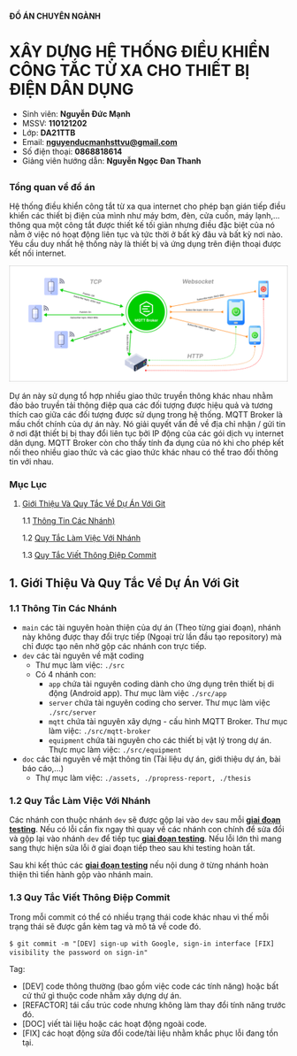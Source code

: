 #### ĐỒ ÁN CHUYÊN NGÀNH 
# XÂY DỰNG HỆ THỐNG ĐIỀU KHIỂN CÔNG TẮC TỪ XA CHO THIẾT BỊ ĐIỆN DÂN DỤNG
- Sinh viên: **Nguyễn Đức Mạnh**
- MSSV: **110121202**
- Lớp: **DA21TTB**
- Email: **nguyenducmanhsttvu@gmail.com**
- Số điện thoại: **0868818614**
- Giảng viên hướng dẫn: **Nguyễn Ngọc Đan Thanh**
##
### Tổng quan về đồ án
Hệ thống điều khiển công tắt từ xa qua internet cho phép bạn gián tiếp điều khiển các thiết bị điện của mình như máy bơm, đèn, cửa cuốn, máy lạnh,... thông qua một công tắt được thiết kế tối giản nhưng điều đặc biệt của nó nằm ở việc nó hoạt động liên tục và tức thời ở bất kỳ đâu và bất kỳ nơi nào. Yêu cầu duy nhất hệ thống này là thiết bị và ứng dụng trên điện thoại được kết nối internet.

![Remote switch control system for civil electrical system!][def] 

[def]: /assets/Remote-switch-control-system-for-civil-electrical-system.png


Dự án này sử dụng tổ hợp nhiều giao thức truyền thông khác nhau nhằm đảo bảo truyền tải thông điệp qua các đối tượng được hiệu quả và tương thích cao giữa các đối tượng được sử dụng trong hệ thống. MQTT Broker là mấu chốt chính của dự án này. Nó giải quyết vấn đề về địa chỉ nhận / gửi tin ở nơi đặt thiết bị bị thay đổi liên tục bởi IP động của các gói dịch vụ internet dân dụng. MQTT Broker còn cho thấy tính đa dụng của nó khi cho phép kết nối theo nhiều giao thức và các giao thức khác nhau có thể trao đổi thông tin với nhau.

### Mục Lục
1. [Giới Thiệu Và Quy Tắc Về Dự Án Với Git](#1-giới-thiệu-và-quy-tắc-về-dự-án-với-git)

    1.1 [Thông Tin Các Nhánh)](#11-thông-tin-các-nhánh)

    1.2 [Quy Tắc Làm Việc Với Nhánh](#12-quy-tắc-làm-việc-với-nhánh)

    1.3 [Quy Tắc Viết Thông Điệp Commit](#13-quy-tắc-viết-thông-điệp-commit)


## 1. Giới Thiệu Và Quy Tắc Về Dự Án Với Git
### 1.1 Thông Tin Các Nhánh
-   `main` các tài nguyên hoàn thiện của dự án (Theo từng giai đoạn), nhánh này không được thay đổi trực tiếp (Ngoại trừ lần đầu tạo repository) mà chỉ được tạo nên nhờ gộp các nhánh con trực tiếp.
-   `dev` các tài nguyên về mặt coding
    -   Thư mục làm việc: `./src`
    -   Có 4 nhánh con:
        -   `app` chứa tài nguyên coding dành cho ứng dụng trên thiết bị di động (Android app). Thư mục làm việc `./src/app`
        -   `server` chứa tài nguyên coding cho server. Thư mục làm việc `./src/server`
        -   `mqtt` chứa tài nguyên xây dựng - cấu hình MQTT Broker. Thư mục làm việc: `./src/mqtt-broker`
        -   `equipment` chứa tài nguyên cho các thiết bị vật lý trong dự án. Thực mục làm việc: `./src/equipment`
-   `doc` các tài nguyên về mặt thông tin (Tài liệu dự án, giới thiệu dự án, bài báo cáo,...)
    - Thự mục làm việc: `./assets, ./propress-report, ./thesis`
### 1.2 Quy Tắc Làm Việc Với Nhánh
Các nhánh con thuộc nhánh `dev` sẽ được gộp lại vào `dev` sau mỗi <b><u>giai đoạn testing</u></b>. Nếu có lỗi cần fix ngay thì quay về các nhánh con chính để sửa đổi và gộp lại vào nhánh `dev` để tiếp tục <b><u>giai đoạn testing</u></b>. Nếu lỗi lớn thì mang sang thực hiện sửa lỗi ở giai đoạn tiếp theo sau khi testing hoàn tất.

Sau khi kết thúc các <b><u>giai đoạn testing</u></b> nếu nội dung ở từng nhánh hoàn thiện thì tiến hành gộp vào nhánh main.
### 1.3 Quy Tắc Viết Thông Điệp Commit
Trong mỗi commit có thể có nhiều trạng thái code khác nhau vì thế mỗi trạng thái sẽ được gắn kèm tag và mô tả về code đó.
```terminal
$ git commit -m "[DEV] sign-up with Google, sign-in interface [FIX] visibility the password on sign-in"
```

Tag:
-   [DEV] code thông thường (bao gồm việc code các tính năng) hoặc bất cứ thứ gì thuộc code nhằm xây dựng dự án.
-   [REFACTOR] tái cấu trúc code nhưng không làm thay đổi tính năng trước đó.
-   [DOC] viết tài liệu hoặc các hoạt động ngoài code.
-   [FIX] các hoạt động sửa đổi code/tài liệu nhằm khắc phục lỗi đang tồn tại.